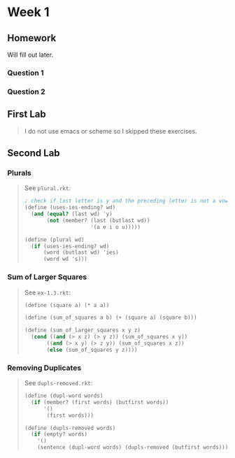 # Week 1

## Homework

Will fill out later.

### Question 1

### Question 2

## First Lab

> I do not use emacs or scheme so I skipped these exercises.

## Second Lab

### Plurals

> See `plural.rkt`:
>
> ```scheme
> ; check if last letter is y and the preceding letter is not a vowel (i.e. a consonant)
> (define (uses-ies-ending? wd)
>   (and (equal? (last wd) 'y)
>        (not (member? (last (butlast wd))
>                      '(a e i o u)))))
>
> (define (plural wd)
>   (if (uses-ies-ending? wd)
>       (word (butlast wd) 'ies)
>       (word wd 's)))
> ```

### Sum of Larger Squares

> See `ex-1.3.rkt`:
>
> ```scheme
> (define (square a) (* a a))
>
> (define (sum_of_squares a b) (+ (square a) (square b)))
>
> (define (sum_of_larger_squares x y z)
>   (cond ((and (> x z) (> y z)) (sum_of_squares x y))
>        ((and (> x y) (> z y)) (sum_of_squares x z))
>        (else (sum_of_squares y z))))
> ```

### Removing Duplicates

> See `dupls-removed.rkt`:
>
> ```scheme
> (define (dupl-word words)
>   (if (member? (first words) (butfirst words))
>       '()
>        (first words)))
>
> (define (dupls-removed words)
>   (if (empty? words)
>     '()
>     (sentence (dupl-word words) (dupls-removed (butfirst words)))))
> ```
